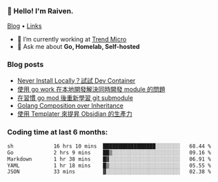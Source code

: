 <!-- ![Codewars](https://www.codewars.com/users/omegaatt36/badges/small) -->
### 👋 Hello! I'm Raiven.
[Blog](https://www.omegaatt.com) • [Links](https://link.omegaatt.com)

- 🔭 I’m currently working at [Trend Micro](https://www.trendmicro.com)
- 💬 Ask me about **Go, Homelab, Self-hosted**

### Blog posts
<!-- BLOG-POST-LIST:START -->
- [Never Install Locally？試試 Dev Container](https://www.omegaatt.com/blogs/develop/2025/dev_container/)
- [使用 go work 在本地開發解決同時開發 module 的問題](https://www.omegaatt.com/blogs/develop/2025/go_module_and_go_work/)
- [在習慣 go mod 後重新學習 git submodule](https://www.omegaatt.com/blogs/develop/2025/git_submodule_turorial/)
- [Golang Composition over Inheritance](https://www.omegaatt.com/blogs/develop/2025/golang_composition_over_inheritance/)
- [使用 Templater 來提昇 Obsidian 的生產力](https://www.omegaatt.com/blogs/develop/2025/use_obsidian_templater_to_get_more_productivity/)
<!-- BLOG-POST-LIST:END -->

### Coding time at last 6 months:
<!--START_SECTION:waka-->

```txt
sh             16 hrs 10 mins  █████████████████░░░░░░░░   68.44 %
Go             2 hrs 9 mins    ██▒░░░░░░░░░░░░░░░░░░░░░░   09.16 %
Markdown       1 hr 38 mins    █▓░░░░░░░░░░░░░░░░░░░░░░░   06.91 %
YAML           1 hr 18 mins    █▒░░░░░░░░░░░░░░░░░░░░░░░   05.55 %
JSON           33 mins         ▓░░░░░░░░░░░░░░░░░░░░░░░░   02.38 %
```

<!--END_SECTION:waka-->
